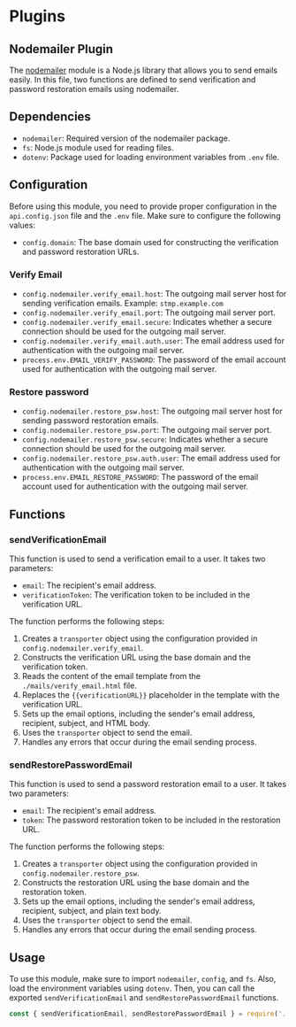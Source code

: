 # Plugins

## Nodemailer Plugin

The <a href="https://nodemailer.com/about/">nodemailer</a> module is a Node.js library that allows you to send emails easily. In this file, two functions are defined to send verification and password restoration emails using nodemailer.

## Dependencies

- `nodemailer`: Required version of the nodemailer package.
- `fs`: Node.js module used for reading files.
- `dotenv`: Package used for loading environment variables from `.env` file.

## Configuration

Before using this module, you need to provide proper configuration in the `api.config.json` file and the `.env` file. Make sure to configure the following values:

- `config.domain`: The base domain used for constructing the verification and password restoration URLs.

### Verify Email

- `config.nodemailer.verify_email.host`: The outgoing mail server host for sending verification emails. Example: `stmp.example.com`
- `config.nodemailer.verify_email.port`: The outgoing mail server port.
- `config.nodemailer.verify_email.secure`: Indicates whether a secure connection should be used for the outgoing mail server.
- `config.nodemailer.verify_email.auth.user`: The email address used for authentication with the outgoing mail server.
- `process.env.EMAIL_VERIFY_PASSWORD`: The password of the email account used for authentication with the outgoing mail server.

### Restore password

- `config.nodemailer.restore_psw.host`: The outgoing mail server host for sending password restoration emails.
- `config.nodemailer.restore_psw.port`: The outgoing mail server port.
- `config.nodemailer.restore_psw.secure`: Indicates whether a secure connection should be used for the outgoing mail server.
- `config.nodemailer.restore_psw.auth.user`: The email address used for authentication with the outgoing mail server.
- `process.env.EMAIL_RESTORE_PASSWORD`: The password of the email account used for authentication with the outgoing mail server.

## Functions

### sendVerificationEmail

This function is used to send a verification email to a user. It takes two parameters:

- `email`: The recipient's email address.
- `verificationToken`: The verification token to be included in the verification URL.

The function performs the following steps:

1. Creates a `transporter` object using the configuration provided in `config.nodemailer.verify_email`.
2. Constructs the verification URL using the base domain and the verification token.
3. Reads the content of the email template from the `./mails/verify_email.html` file.
4. Replaces the `{{verificationURL}}` placeholder in the template with the verification URL.
5. Sets up the email options, including the sender's email address, recipient, subject, and HTML body.
6. Uses the `transporter` object to send the email.
7. Handles any errors that occur during the email sending process.

### sendRestorePasswordEmail

This function is used to send a password restoration email to a user. It takes two parameters:

- `email`: The recipient's email address.
- `token`: The password restoration token to be included in the restoration URL.

The function performs the following steps:

1. Creates a `transporter` object using the configuration provided in `config.nodemailer.restore_psw`.
2. Constructs the restoration URL using the base domain and the restoration token.
3. Sets up the email options, including the sender's email address, recipient, subject, and plain text body.
4. Uses the `transporter` object to send the email.
5. Handles any errors that occur during the email sending process.

## Usage

To use this module, make sure to import `nodemailer`, `config`, and `fs`. Also, load the environment variables using `dotenv`. Then, you can call the exported `sendVerificationEmail` and `sendRestorePasswordEmail` functions.

````js
const { sendVerificationEmail, sendRestorePasswordEmail } = require('../plugins/nodemailer');
````


